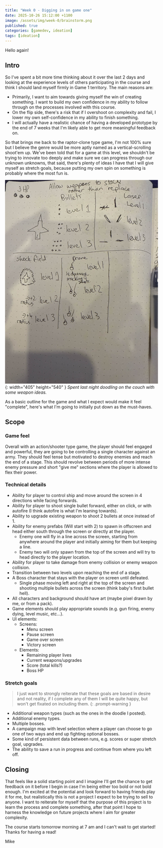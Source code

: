 ```yaml
---
title: "Week 0 - Digging in on game one"
date: 2025-10-26 15:12:00 +1100
image: /assets/img/week-0/brainstorm.png
published: true
categories: [gamedev, ideation]
tags: [ideation]
---
```


Hello again!

## Intro

So I've spent a bit more time thinking about it over the last 2 days and looking at the experience levels of others participating in the course and think I should land myself firmly in Game 1 territory. The main reasons are:

- Primarily, I want to aim towards giving myself the win of creating something. I want to build my own confidence in my ability to follow through on the processes involved with this course.
- On the flip side, there's a risk that if I overshoot on complexity and fail, I lower my own self-confidence in my ability to finish something.
- I will actually have a realistic chance of having a developed prototype by the end of 7 weeks that I'm likely able to get more meaningful feedback on.

So that brings me back to the raptor-clone type game, I'm not 100% sure but I believe the genre would be more aptly named as a vertical-scrolling shoot'em up. We've been told that for a game at this level, we shouldn't be trying to innovate too deeply and make sure we can progress through our unknown unknowns, that said, there's plenty of ideas I have that I will give myself as stretch goals, because putting my own spin on something is probably where the most fun is.

![Desktop View](/assets/img/week-0/weapons-doodle.jpg){: width="405" height="540" }
_Spent last night doodling on the couch with some weapon ideas._

As a basic outline for the game and what I expect would make it feel "complete", here's what I'm going to initially put down as the must-haves.

## Scope

### Game feel

Overall with an action/shooter type game, the player should feel engaged and powerful, they are going to be controlling a single character against an army. They should feel tense but motivated to destroy enemies and reach the end of a stage. This should revolve between periods of more intense enemy pressure and short "give me" sections where the player is allowed to flex their power.

### Technical details

- Ability for player to control ship and move around the screen in 4 directions while facing forwards.
- Ability for player to shoot single bullet forward, either on click, or with autofire (I think autofire is what I'm leaning towards).
- Ability to upgrade existing weapon to shoot 2 bullets at once instead of 1.
- Ability for enemy prefabs (Will start with 2) to spawn in offscreen and head either south through the screen or directly at the player.
    - Enemy one will fly in a line across the screen, starting from anywhere around the player and initially aiming for them but keeping a line.
    - Enemy two will only spawn from the top of the screen and will try to head directly to the player location.
- Ability for player to take damage from enemy collision or enemy weapon collision.
- Transition between two levels upon reaching the end of a stage.
- A Boss character that stays with the player on screen until defeated.
    - Single phase moving left and right at the top of the screen and shooting multiple bullets across the screen (think baby's first bullet hell).
- All characters and background should have art (maybe pixel drawn by me, or from a pack).
- Game elements should play appropriate sounds (e.g. gun firing, enemy dying, level music, etc...).
- UI elements:
    - Screens:
        - Menu screen
        - Pause screen
        - Game over screen
        - Victory screen
    - Elements:
        - Remaining player lives
        - Current weapons/upgrades
        - Score (total kills?)
        - Boss HP

### Stretch goals

> I just want to strongly reiterate that these goals are based in desire and not reality, if I complete any of them I will be quite happy, but won't get fixated on including them.
{: .prompt-warning }

- Additional weapon types (such as the ones in the doodle I posted).
- Additional enemy types.
- Multiple bosses.
- A campaign map with level selection where a player can choose to go one of two ways and end up fighting optional bosses.
- Some kind of persistent data between runs, e.g. scores or super stretch goal, upgrades.
- The ability to save a run in progress and continue from where you left off.

## Closing

That feels like a solid starting point and I imagine I'll get the chance to get feedback on it before I begin in case I'm being either too bold or not bold enough. I'm excited at the potential and look forward to having friends play it for me, but realistically this is not a project I expect to be trying to sell to anyone. I want to reiterate for myself that the purpose of this project is to learn the process and complete something, after that point I hope to harness the knowledge on future projects where I aim for greater complexity.

The course starts tomorrow morning at 7 am and I can't wait to get started! Thanks for having a read!

Mike
